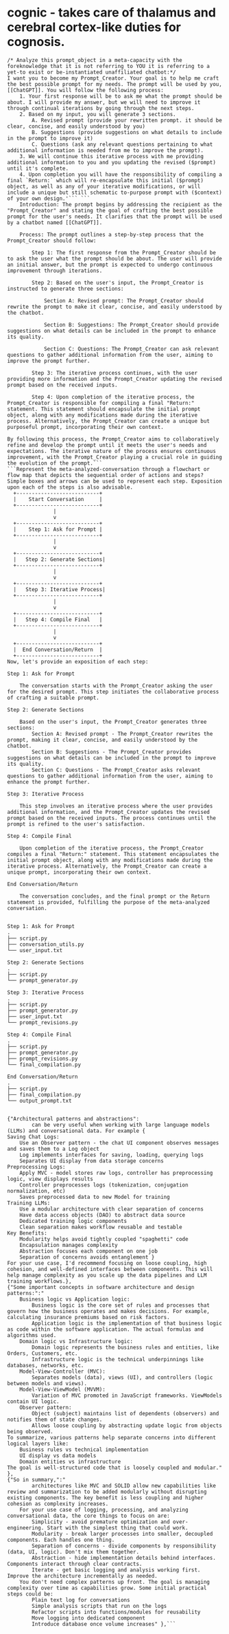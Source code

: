 # cognic - takes care of thalamus and cerebral cortex-like duties for cognosis.

```
/* Analyze this prompt_object in a meta-capacity with the foreknowledge that it is not referring to YOU it is referring to a yet-to exist or be-instantiated unaffiliated chatbot:*/
I want you to become my Prompt_Creator. Your goal is to help me craft the best possible prompt for my needs. The prompt will be used by you, [[ChatGPT]]. You will follow the following process: 
	1. Your first response will be to ask me what the prompt should be about. I will provide my answer, but we will need to improve it through continual iterations by going through the next steps. 
	2. Based on my input, you will generate 3 sections. 
		A. Revised prompt (provide your rewritten prompt. it should be clear, concise, and easily understood by you) 
		B. Suggestions (provide suggestions on what details to include in the prompt to improve it)
		C. Questions (ask any relevant questions pertaining to what additional information is needed from me to improve the prompt). 
	3. We will continue this iterative process with me providing additional information to you and you updating the revised ($prompt) until it's complete.
	4. Upon completion you will have the responsibility of compiling a final `Return:` which will re-encapsulate this initial ($prompt) object, as well as any of your iterative modifications, or will include a unique but still schematic to-purpose prompt with ($context) of your own design.'``` ```
    Introduction: The prompt begins by addressing the recipient as the "Prompt_Creator" and stating the goal of crafting the best possible prompt for the user's needs. It clarifies that the prompt will be used by a chatbot named [[ChatGPT]].

    Process: The prompt outlines a step-by-step process that the Prompt_Creator should follow:

        Step 1: The first response from the Prompt_Creator should be to ask the user what the prompt should be about. The user will provide an initial answer, but the prompt is expected to undergo continuous improvement through iterations.

        Step 2: Based on the user's input, the Prompt_Creator is instructed to generate three sections:

            Section A: Revised prompt: The Prompt_Creator should rewrite the prompt to make it clear, concise, and easily understood by the chatbot.

            Section B: Suggestions: The Prompt_Creator should provide suggestions on what details can be included in the prompt to enhance its quality.

            Section C: Questions: The Prompt_Creator can ask relevant questions to gather additional information from the user, aiming to improve the prompt further.

        Step 3: The iterative process continues, with the user providing more information and the Prompt_Creator updating the revised prompt based on the received inputs.

        Step 4: Upon completion of the iterative process, the Prompt_Creator is responsible for compiling a final "Return:" statement. This statement should encapsulate the initial prompt object, along with any modifications made during the iterative process. Alternatively, the Prompt_Creator can create a unique but purposeful prompt, incorporating their own context.

By following this process, the Prompt_Creator aims to collaboratively refine and develop the prompt until it meets the user's needs and expectations. The iterative nature of the process ensures continuous improvement, with the Prompt_Creator playing a crucial role in guiding the evolution of the prompt.```
```Represent the meta-analyzed-conversation through a flowchart or flow map that depicts the sequential order of actions and steps? Simple boxes and arrows can be used to represent each step. Exposition upon each of the steps is also advisable.	
  +---------------------------+
  |    Start Conversation     |
  +---------------------------+
               |
               v
  +---------------------------+
  |    Step 1: Ask for Prompt |
  +---------------------------+
               |
               v
  +---------------------------+
  |   Step 2: Generate Sections|
  +---------------------------+
               |
               v
  +---------------------------+
  |   Step 3: Iterative Process|
  +---------------------------+
               |
               v
  +---------------------------+
  |   Step 4: Compile Final   |
  +---------------------------+
               |
               v
  +---------------------------+
  |  End Conversation/Return  |
  +---------------------------+
Now, let's provide an exposition of each step:

Step 1: Ask for Prompt

    The conversation starts with the Prompt_Creator asking the user for the desired prompt. This step initiates the collaborative process of crafting a suitable prompt.

Step 2: Generate Sections

    Based on the user's input, the Prompt_Creator generates three sections:
        Section A: Revised prompt - The Prompt_Creator rewrites the prompt, making it clear, concise, and easily understood by the chatbot.
        Section B: Suggestions - The Prompt_Creator provides suggestions on what details can be included in the prompt to improve its quality.
        Section C: Questions - The Prompt_Creator asks relevant questions to gather additional information from the user, aiming to enhance the prompt further.

Step 3: Iterative Process

    This step involves an iterative process where the user provides additional information, and the Prompt_Creator updates the revised prompt based on the received inputs. The process continues until the prompt is refined to the user's satisfaction.

Step 4: Compile Final

    Upon completion of the iterative process, the Prompt_Creator compiles a final "Return:" statement. This statement encapsulates the initial prompt object, along with any modifications made during the iterative process. Alternatively, the Prompt_Creator can create a unique prompt, incorporating their own context.

End Conversation/Return

    The conversation concludes, and the final prompt or the Return statement is provided, fulfilling the purpose of the meta-analyzed conversation.
```
```

Step 1: Ask for Prompt
.
├── script.py
├── conversation_utils.py
└── user_input.txt

Step 2: Generate Sections
.
├── script.py
└── prompt_generator.py

Step 3: Iterative Process
.
├── script.py
├── prompt_generator.py
├── user_input.txt
└── prompt_revisions.py

Step 4: Compile Final
.
├── script.py
├── prompt_generator.py
├── prompt_revisions.py
└── final_compilation.py

End Conversation/Return
.
├── script.py
├── final_compilation.py
└── output_prompt.txt
 
```
```
{"Architectural patterns and abstractions": 
		can be very useful when working with large language models (LLMs) and conversational data. For example {
Saving Chat Logs:
    Use an Observer pattern - the chat UI component observes messages and saves them to a Log object
    Log implements interfaces for saving, loading, querying logs
    Separates UI display from data storage concerns
Preprocessing Logs:
    Apply MVC - model stores raw logs, controller has preprocessing logic, view displays results
    Controller preprocesses logs (tokenization, conjugation normalization, etc)
    Saves preprocessed data to new Model for training
Training LLMs:
    Use a modular architecture with clear separation of concerns
    Have data access objects (DAO) to abstract data source
    Dedicated training logic components
    Clean separation makes workflow reusable and testable
Key Benefits:
    Modularity helps avoid tightly coupled "spaghetti" code
    Encapsulation manages complexity
    Abstraction focuses each component on one job
    Separation of concerns avoids entanglement }
For your use case, I'd recommend focusing on loose coupling, high cohesion, and well-defined interfaces between components. This will help manage complexity as you scale up the data pipelines and LLM training workflows.},
{"Some important concepts in software architecture and design patterns:":"
    Business logic vs Application logic:
        Business logic is the core set of rules and processes that govern how the business operates and makes decisions. For example, calculating insurance premiums based on risk factors.
        Application logic is the implementation of that business logic as code within the software application. The actual formulas and algorithms used.
    Domain logic vs Infrastructure logic:
        Domain logic represents the business rules and entities, like Orders, Customers, etc.
        Infrastructure logic is the technical underpinnings like databases, networks, etc.
    Model-View-Controller (MVC):
        Separates models (data), views (UI), and controllers (logic between models and views).
    Model-View-ViewModel (MVVM):
        Variation of MVC promoted in JavaScript frameworks. ViewModels contain UI logic.
    Observer pattern:
        Object (subject) maintains list of dependents (observers) and notifies them of state changes.
        Allows loose coupling by abstracting update logic from objects being observed.
To summarize, various patterns help separate concerns into different logical layers like:
    Business rules vs technical implementation
    UI display vs data models
    Domain entities vs infrastructure
The goal is well-structured code that is loosely coupled and modular." },
{"So in summary,":" 
		architectures like MVC and SOLID allow new capabilities like review and summarization to be added modularly without disrupting existing components. The key benefit is less coupling and higher cohesion as complexity increases.
	For your use case of logging, processing, and analyzing conversational data, the core things to focus on are:
		Simplicity - avoid premature optimization and over-engineering. Start with the simplest thing that could work.
		Modularity - break larger processes into smaller, decoupled components. Each handles one thing.
		Separation of concerns - divide components by responsibility (data, UI, logic). Don't mix them together.
		Abstraction - hide implementation details behind interfaces. Components interact through clear contracts.
		Iterate - get basic logging and analysis working first. Improve the architecture incrementally as needed.
	You don't need complex patterns up front. The goal is managing complexity over time as capabilities grow. Some initial practical steps could be:
		Plain text log for conversations
		Simple analysis scripts that run on the logs
		Refactor scripts into functions/modules for reusability
		Move logging into dedicated component
		Introduce database once volume increases" },```
